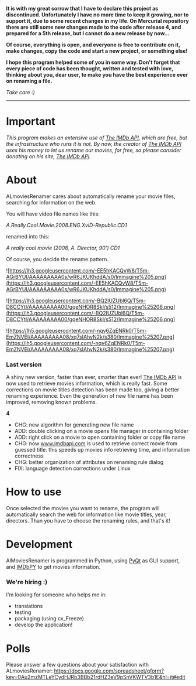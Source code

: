 **It is with my great sorrow that I have to declare this project as discontinued. Unfortunately I have no more time to keep it growing, nor to support it, due to some recent changes in my life. On Mercurial repository there are still some new changes made to the code after release 4, and prepared for a 5th release, but I cannot do a new release by now...**

**Of course, everything is open, and everyone is free to contribute on it, make changes, copy the code and start a new project, or something else!**

**I hope this program helped some of you in some way. Don't forget that every piece of code has been thought, written and tested with love, thinking about you, dear user, to make you have the best experience ever on renaming a file.**

_Take care :)_


---


# Important #

_This program makes an extensive use of [The IMDb API](http://www.imdbapi.com/), which are free, but the infrastructure who runs it is not. By now, the creator of [The IMDb API](http://www.imdbapi.com/) uses his money to let us rename our movies, for free, so please consider donating on his site, [The IMDb API](http://www.imdbapi.com/)._

# About #

ALmoviesRenamer cares about automatically rename your movie files, searching for information on the web.

You will have video file names like this:

_A.Really.Cool.Movie.2008.ENG.XviD-Republic.CD1_

renamed into this:

_A really cool movie (2008, A. Director, 90') CD1_

Of course, you decide the rename pattern.

![https://lh3.googleusercontent.com/-EE5hKACQvW8/T5m-AGrBYUI/AAAAAAAAA0s/wR6JKUKhddA/s0/Immagine%205.png](https://lh3.googleusercontent.com/-EE5hKACQvW8/T5m-AGrBYUI/AAAAAAAAA0s/wR6JKUKhddA/s0/Immagine%205.png)

![https://lh3.googleusercontent.com/-BQ2IUZUbl6Q/T5m-D8CCYtI/AAAAAAAAA00/gqeNHOR8SkI/s512/Immagine%25206.png](https://lh3.googleusercontent.com/-BQ2IUZUbl6Q/T5m-D8CCYtI/AAAAAAAAA00/gqeNHOR8SkI/s512/Immagine%25206.png)

![https://lh5.googleusercontent.com/-nqv6ZqENRk0/T5m-EmZNVEI/AAAAAAAAA08/xq7sIAhvN2k/s380/Immagine%25207.png](https://lh5.googleusercontent.com/-nqv6ZqENRk0/T5m-EmZNVEI/AAAAAAAAA08/xq7sIAhvN2k/s380/Immagine%25207.png)

### Last version ###

A shiny new version, faster than ever, smarter than ever!
[The IMDb API](http://www.imdbapi.com/) is now used to retrieve movies information, which is really fast. Some corrections on movie titles detection has been made too, giving a better renaming experience.
Even the generation of new file name has been improved, removing known problems.

**4**

  * CHG: new algorithm for generating new file name
  * ADD: double clicking on a movie opens file manager in containing folder
  * ADD: right click on a movie to open containing folder or copy file name
  * CHG: now www.imdbapi.com is used to retrieve correct movie from guessed title. this speeds up movies info retrieving time, and information correctness
  * CHG: better organization of attributes on renaming rule dialog
  * FIX: language detection corrections under Linux

# How to use #

Once selected the movies you want to rename, the program will automatically search the web for information like movie titles, year, directors. Than you have to choose the renaming rules, and that's it!

# Development #

AlMoviesRenamer is programmed in Python, using [PyQt](http://www.riverbankcomputing.co.uk/software/pyqt/intro) as GUI support, and [IMDbPY](http://imdbpy.sourceforge.net/) to get movies information.

### We're hiring :) ###

I'm looking for someone who helps me in:
  * translations
  * testing
  * packaging (using cx\_Freeze)
  * develop the application!

# Polls #

Please answer a few questions about your satisfaction with ALmoviesRenamer:
https://docs.google.com/spreadsheet/gform?key=0Au2mzMTLeYCydHJRb3BBb21rdHZ3eV9pSnVKWTV3b1E&hl=it#edit
